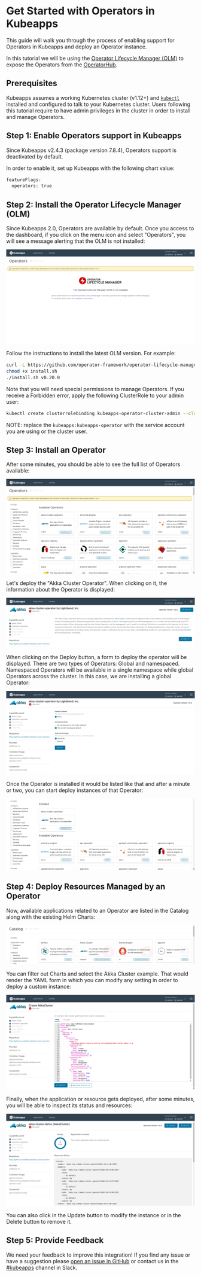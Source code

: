 # Get Started with Operators in Kubeapps

This guide will walk you through the process of enabling support for Operators in Kubeapps and deploy an Operator instance.

In this tutorial we will be using the [Operator Lifecycle Manager (OLM)](https://github.com/operator-framework/operator-lifecycle-manager) to expose the Operators from the [OperatorHub](https://operatorhub.io/).

## Prerequisites

Kubeapps assumes a working Kubernetes cluster (v1.12+) and [`kubectl`](https://kubernetes.io/docs/tasks/tools/#kubectl) installed and configured to talk to your Kubernetes cluster. Users following this tutorial require to have admin privileges in the cluster in order to install and manage Operators.

## Step 1: Enable Operators support in Kubeapps

Since Kubeapps v2.4.3 (package version 7.8.4), Operators support is deactivated by default.

In order to enable it, set up Kubeapps with the following chart value:

```bash
featureFlags:
  operators: true
```

## Step 2: Install the Operator Lifecycle Manager (OLM)

Since Kubeapps 2.0, Operators are available by default. Once you access to the dashboard, if you click on the menu icon and select "Operators", you will see a message alerting that the OLM is not installed:

![OLM Not Installed](../img/OLM-not-installed.png)

Follow the instructions to install the latest OLM version. For example:

```bash
curl -L https://github.com/operator-framework/operator-lifecycle-manager/releases/download/v0.20.0/install.sh -o install.sh
chmod +x install.sh
./install.sh v0.20.0
```

Note that you will need special permissions to manage Operators. If you receive a Forbidden error, apply the following ClusterRole to your admin user:

```bash
kubectl create clusterrolebinding kubeapps-operator-cluster-admin --clusterrole=cluster-admin --serviceaccount kubeapps:kubeapps-operator
```

NOTE: replace the `kubeapps:kubeapps-operator` with the service account you are using or the cluster user.

## Step 3: Install an Operator

After some minutes, you should be able to see the full list of Operators available:

![Operators Available](../img/operators-available.png)

Let's deploy the "Akka Cluster Operator". When clicking on it, the information about the Operator is displayed:

![Operators View](../img/operator-view.png)

When clicking on the Deploy button, a form to deploy the operator will be displayed. There are two types of Operators: Global and namespaced. Namespaced Operators will be available in a single namespace while global Operators across the cluster. In this case, we are installing a global Operator:

![Operator Deployment Form](../img/operator-deployment.png)

Once the Operator is installed it would be listed like that and after a minute or two, you can start deploy instances of that Operator:

![Installed Operators](../img/installed-operators.png)

## Step 4: Deploy Resources Managed by an Operator

Now, available applications related to an Operator are listed in the Catalog along with the existing Helm Charts:

![Operators Catalog](../img/operator-catalog.png)

You can filter out Charts and select the Akka Cluster example. That would render the YAML form in which you can modify any setting in order to deploy a custom instance:

![Operator Form](../img/operator-form.png)

Finally, when the application or resource gets deployed, after some minutes, you will be able to inspect its status and resources:

![Operator Instance View](../img/operator-instance-view.png)

You can also click in the Update button to modify the instance or in the Delete button to remove it.

## Step 5: Provide Feedback

We need your feedback to improve this integration! If you find any issue or have a suggestion please [open an issue in GitHub](https://github.com/vmware-tanzu/kubeapps/issues/new) or contact us in the [#kubeapps](https://kubernetes.slack.com/messages/kubeapps) channel in Slack.
